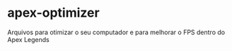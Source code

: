 # apex-optimizer
Arquivos para otimizar o seu computador e para melhorar o FPS dentro do Apex Legends
